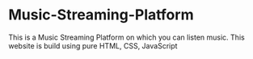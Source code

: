 # Music-Streaming-Platform
This is a Music Streaming Platform on which you can listen music. This website is build using pure HTML, CSS, JavaScript
